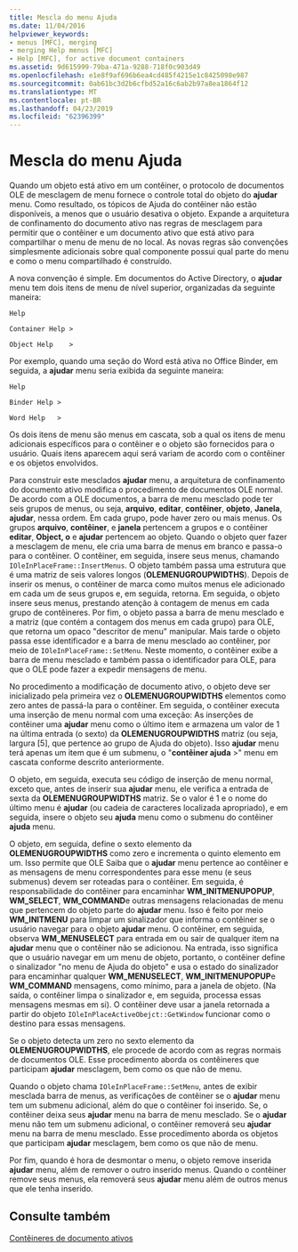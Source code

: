 ```yaml
---
title: Mescla do menu Ajuda
ms.date: 11/04/2016
helpviewer_keywords:
- menus [MFC], merging
- merging Help menus [MFC]
- Help [MFC], for active document containers
ms.assetid: 9d615999-79ba-471a-9288-718f0c903d49
ms.openlocfilehash: e1e8f9af696b6ea4cd485f4215e1c8425098e987
ms.sourcegitcommit: 0ab61bc3d2b6cfbd52a16c6ab2b97a8ea1864f12
ms.translationtype: MT
ms.contentlocale: pt-BR
ms.lasthandoff: 04/23/2019
ms.locfileid: "62396399"
---
```

# <a name="help-menu-merging"></a>Mescla do menu Ajuda

Quando um objeto está ativo em um contêiner, o protocolo de documentos OLE de mesclagem de menu fornece o controle total do objeto do **ajudar** menu. Como resultado, os tópicos de Ajuda do contêiner não estão disponíveis, a menos que o usuário desativa o objeto. Expande a arquitetura de confinamento do documento ativo nas regras de mesclagem para permitir que o contêiner e um documento ativo que está ativo para compartilhar o menu de menu de no local. As novas regras são convenções simplesmente adicionais sobre qual componente possui qual parte do menu e como o menu compartilhado é construído.

A nova convenção é simple. Em documentos do Active Directory, o **ajudar** menu tem dois itens de menu de nível superior, organizadas da seguinte maneira:

`Help`

`Container Help >`

`Object Help    >`

Por exemplo, quando uma seção do Word está ativa no Office Binder, em seguida, a **ajudar** menu seria exibida da seguinte maneira:

`Help`

`Binder Help >`

`Word Help   >`

Os dois itens de menu são menus em cascata, sob a qual os itens de menu adicionais específicos para o contêiner e o objeto são fornecidos para o usuário. Quais itens aparecem aqui será variam de acordo com o contêiner e os objetos envolvidos.

Para construir este mesclados **ajudar** menu, a arquitetura de confinamento do documento ativo modifica o procedimento de documentos OLE normal. De acordo com a OLE documentos, a barra de menu mesclado pode ter seis grupos de menus, ou seja, **arquivo**, **editar**, **contêiner**, **objeto**,  **Janela**, **ajudar**, nessa ordem. Em cada grupo, pode haver zero ou mais menus. Os grupos **arquivo**, **contêiner**, e **janela** pertencem a grupos e o contêiner **editar**, **Object, o** e **ajudar** pertencem ao objeto. Quando o objeto quer fazer a mesclagem de menu, ele cria uma barra de menus em branco e passa-o para o contêiner. O contêiner, em seguida, insere seus menus, chamando `IOleInPlaceFrame::InsertMenus`. O objeto também passa uma estrutura que é uma matriz de seis valores longos (**OLEMENUGROUPWIDTHS**). Depois de inserir os menus, o contêiner de marca como muitos menus ele adicionado em cada um de seus grupos e, em seguida, retorna. Em seguida, o objeto insere seus menus, prestando atenção à contagem de menus em cada grupo de contêineres. Por fim, o objeto passa a barra de menu mesclado e a matriz (que contém a contagem dos menus em cada grupo) para OLE, que retorna um opaco "descritor de menu" manipular. Mais tarde o objeto passa esse identificador e a barra de menu mesclado ao contêiner, por meio de `IOleInPlaceFrame::SetMenu`. Neste momento, o contêiner exibe a barra de menu mesclado e também passa o identificador para OLE, para que o OLE pode fazer a expedir mensagens de menu.

No procedimento a modificação de documento ativo, o objeto deve ser inicializado pela primeira vez o **OLEMENUGROUPWIDTHS** elementos como zero antes de passá-la para o contêiner. Em seguida, o contêiner executa uma inserção de menu normal com uma exceção: As inserções de contêiner uma **ajudar** menu como o último item e armazena um valor de 1 na última entrada (o sexto) da **OLEMENUGROUPWIDTHS** matriz (ou seja, largura [5], que pertence ao grupo de Ajuda do objeto). Isso **ajudar** menu terá apenas um item que é um submenu, o "**contêiner ajuda** >" menu em cascata conforme descrito anteriormente.

O objeto, em seguida, executa seu código de inserção de menu normal, exceto que, antes de inserir sua **ajudar** menu, ele verifica a entrada de sexta da **OLEMENUGROUPWIDTHS** matriz. Se o valor é 1 e o nome do último menu é **ajudar** (ou cadeia de caracteres localizada apropriado), e em seguida, insere o objeto seu **ajuda** menu como o submenu do contêiner **ajuda** menu.

O objeto, em seguida, define o sexto elemento da **OLEMENUGROUPWIDTHS** como zero e incrementa o quinto elemento em um. Isso permite que OLE Saiba que o **ajudar** menu pertence ao contêiner e as mensagens de menu correspondentes para esse menu (e seus submenus) devem ser roteadas para o contêiner. Em seguida, é responsabilidade do contêiner para encaminhar **WM_INITMENUPOPUP**, **WM_SELECT**, **WM_COMMAND**e outras mensagens relacionadas de menu que pertencem do objeto parte do **ajudar** menu. Isso é feito por meio **WM_INITMENU** para limpar um sinalizador que informa o contêiner se o usuário navegar para o objeto **ajudar** menu. O contêiner, em seguida, observa **WM_MENUSELECT** para entrada em ou sair de qualquer item na **ajudar** menu que o contêiner não se adicionou. Na entrada, isso significa que o usuário navegar em um menu de objeto, portanto, o contêiner define o sinalizador "no menu de Ajuda do objeto" e usa o estado do sinalizador para encaminhar qualquer **WM_MENUSELECT**, **WM_INITMENUPOPUP**e  **WM_COMMAND** mensagens, como mínimo, para a janela de objeto. (Na saída, o contêiner limpa o sinalizador e, em seguida, processa essas mensagens mesmas em si). O contêiner deve usar a janela retornada a partir do objeto `IOleInPlaceActiveObejct::GetWindow` funcionar como o destino para essas mensagens.

Se o objeto detecta um zero no sexto elemento da **OLEMENUGROUPWIDTHS**, ele procede de acordo com as regras normais de documentos OLE. Esse procedimento aborda os contêineres que participam **ajudar** mesclagem, bem como os que não de menu.

Quando o objeto chama `IOleInPlaceFrame::SetMenu`, antes de exibir mesclada barra de menus, as verificações de contêiner se o **ajudar** menu tem um submenu adicional, além do que o contêiner foi inserido. Se, o contêiner deixa seus **ajudar** menu na barra de menu mesclado. Se o **ajudar** menu não tem um submenu adicional, o contêiner removerá seu **ajudar** menu na barra de menu mesclado. Esse procedimento aborda os objetos que participam **ajudar** mesclagem, bem como os que não de menu.

Por fim, quando é hora de desmontar o menu, o objeto remove inserida **ajudar** menu, além de remover o outro inserido menus. Quando o contêiner remove seus menus, ela removerá seus **ajudar** menu além de outros menus que ele tenha inserido.

## <a name="see-also"></a>Consulte também

[Contêineres de documento ativos](../mfc/active-document-containers.md)
